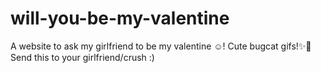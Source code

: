 # will-you-be-my-valentine
A website to ask my girlfriend to be my valentine ☺️! Cute bugcat gifs!✨💞 Send this to your girlfriend/crush :)

